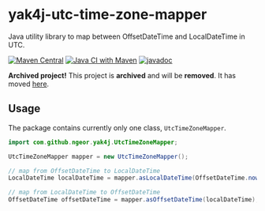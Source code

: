 # yak4j-utc-time-zone-mapper

Java utility library to map between OffsetDateTime and LocalDateTime in UTC.

[![Maven Central](https://img.shields.io/maven-central/v/com.github.ngeor/yak4j-utc-time-zone-mapper.svg?label=Maven%20Central)](https://search.maven.org/search?q=g:%22com.github.ngeor%22%20AND%20a:%22yak4j-utc-time-zone-mapper%22)
[![Java CI with Maven](https://github.com/ngeor/yak4j-utc-time-zone-mapper/actions/workflows/maven.yml/badge.svg)](https://github.com/ngeor/yak4j-utc-time-zone-mapper/actions/workflows/maven.yml)
[![javadoc](https://javadoc.io/badge2/com.github.ngeor/yak4j-utc-time-zone-mapper/javadoc.svg)](https://javadoc.io/doc/com.github.ngeor/yak4j-utc-time-zone-mapper)

**Archived project!**
This project is **archived** and will be **removed**.
It has moved [here](https://github.com/ngeor/kamino/tree/master/libs/yak4j-utc-time-zone-mapper).

## Usage

The package contains currently only one class, `UtcTimeZoneMapper`.

```java
import com.github.ngeor.yak4j.UtcTimeZoneMapper;

UtcTimeZoneMapper mapper = new UtcTimeZoneMapper();

// map from OffsetDateTime to LocalDateTime
LocalDateTime localDateTime = mapper.asLocalDateTime(OffsetDateTime.now());

// map from LocalDateTime to OffsetDateTime
OffsetDateTime offsetDateTime = mapper.asOffsetDateTime(localDateTime);
```
